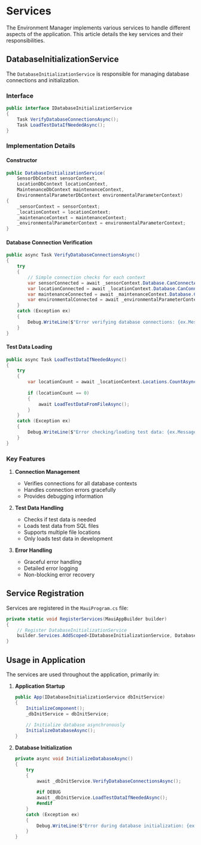 # Services

The Environment Manager implements various services to handle different aspects of the application. This article details the key services and their responsibilities.

## DatabaseInitializationService

The `DatabaseInitializationService` is responsible for managing database connections and initialization.

### Interface
```csharp
public interface IDatabaseInitializationService
{
    Task VerifyDatabaseConnectionsAsync();
    Task LoadTestDataIfNeededAsync();
}
```

### Implementation Details

#### Constructor
```csharp
public DatabaseInitializationService(
    SensorDbContext sensorContext,
    LocationDbContext locationContext,
    MaintenanceDbContext maintenanceContext,
    EnvironmentalParameterDbContext environmentalParameterContext)
{
    _sensorContext = sensorContext;
    _locationContext = locationContext;
    _maintenanceContext = maintenanceContext;
    _environmentalParameterContext = environmentalParameterContext;
}
```

#### Database Connection Verification
```csharp
public async Task VerifyDatabaseConnectionsAsync()
{
    try
    {
        // Simple connection checks for each context
        var sensorConnected = await _sensorContext.Database.CanConnectAsync();
        var locationConnected = await _locationContext.Database.CanConnectAsync();
        var maintenanceConnected = await _maintenanceContext.Database.CanConnectAsync();
        var environmentalConnected = await _environmentalParameterContext.Database.CanConnectAsync();
    }
    catch (Exception ex)
    {
        Debug.WriteLine($"Error verifying database connections: {ex.Message}");
    }
}
```

#### Test Data Loading
```csharp
public async Task LoadTestDataIfNeededAsync()
{
    try
    {
        var locationCount = await _locationContext.Locations.CountAsync();
        
        if (locationCount == 0)
        {
            await LoadTestDataFromFileAsync();
        }
    }
    catch (Exception ex)
    {
        Debug.WriteLine($"Error checking/loading test data: {ex.Message}");
    }
}
```

### Key Features

1. **Connection Management**
   - Verifies connections for all database contexts
   - Handles connection errors gracefully
   - Provides debugging information

2. **Test Data Handling**
   - Checks if test data is needed
   - Loads test data from SQL files
   - Supports multiple file locations
   - Only loads test data in development

3. **Error Handling**
   - Graceful error handling
   - Detailed error logging
   - Non-blocking error recovery

## Service Registration

Services are registered in the `MauiProgram.cs` file:

```csharp
private static void RegisterServices(MauiAppBuilder builder)
{
    // Register DatabaseInitializationService
    builder.Services.AddScoped<IDatabaseInitializationService, DatabaseInitializationService>();
}
```

## Usage in Application

The services are used throughout the application, primarily in:

1. **Application Startup**
   ```csharp
   public App(IDatabaseInitializationService dbInitService)
   {
       InitializeComponent();
       _dbInitService = dbInitService;
       
       // Initialize database asynchronously
       InitializeDatabaseAsync();
   }
   ```

2. **Database Initialization**
   ```csharp
   private async void InitializeDatabaseAsync()
   {
       try
       {
           await _dbInitService.VerifyDatabaseConnectionsAsync();
           
           #if DEBUG
           await _dbInitService.LoadTestDataIfNeededAsync();
           #endif
       }
       catch (Exception ex)
       {
           Debug.WriteLine($"Error during database initialization: {ex.Message}");
       }
   }
   ```
